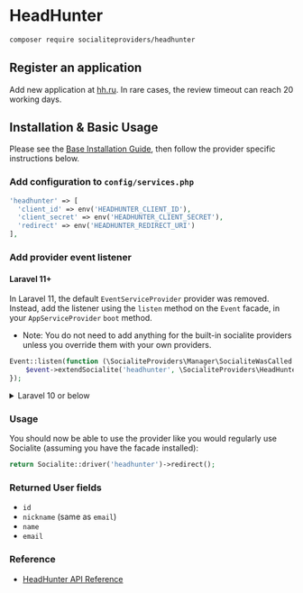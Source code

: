 # HeadHunter

```bash
composer require socialiteproviders/headhunter
```

## Register an application 

Add new application at [hh.ru](https://dev.hh.ru/admin).
In rare cases, the review timeout can reach 20 working days.

## Installation & Basic Usage

Please see the [Base Installation Guide](https://socialiteproviders.com/usage/), then follow the provider specific instructions below.

### Add configuration to `config/services.php`

```php
'headhunter' => [    
  'client_id' => env('HEADHUNTER_CLIENT_ID'),  
  'client_secret' => env('HEADHUNTER_CLIENT_SECRET'),  
  'redirect' => env('HEADHUNTER_REDIRECT_URI') 
],
```

### Add provider event listener

#### Laravel 11+

In Laravel 11, the default `EventServiceProvider` provider was removed. Instead, add the listener using the `listen` method on the `Event` facade, in your `AppServiceProvider` `boot` method.

* Note: You do not need to add anything for the built-in socialite providers unless you override them with your own providers.

```php
Event::listen(function (\SocialiteProviders\Manager\SocialiteWasCalled $event) {
    $event->extendSocialite('headhunter', \SocialiteProviders\HeadHunter\Provider::class);
});
```
<details>
<summary>
Laravel 10 or below
</summary>
Configure the package's listener to listen for `SocialiteWasCalled` events.

Add the event to your `listen[]` array in `app/Providers/EventServiceProvider`. See the [Base Installation Guide](https://socialiteproviders.com/usage/) for detailed instructions.

```php
protected $listen = [
    \SocialiteProviders\Manager\SocialiteWasCalled::class => [
        // ... other providers
        \SocialiteProviders\HeadHunter\HeadHunterExtendSocialite::class.'@handle',
    ],
];
```
</details>

### Usage

You should now be able to use the provider like you would regularly use Socialite (assuming you have the facade installed):

```php
return Socialite::driver('headhunter')->redirect();
```

### Returned User fields

- ``id``
- ``nickname`` (same as ``email``)
- ``name``
- ``email``

### Reference

- [HeadHunter API Reference](https://github.com/hhru/api/blob/master/docs_eng/general.md)
